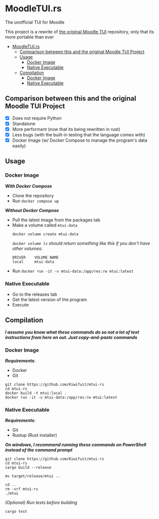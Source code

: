 # MoodleTUI.rs

The unofficial TUI for Moodle

This project is a rewrite of [the original Moodle TUI](https://github.com/Kiwifuit/MoodleTUI) repository, only that its more portable than ever

- [MoodleTUI.rs](#moodletuirs)
  - [Comparison between this and the original Moodle TUI Project](#comparison-between-this-and-the-original-moodle-tui-project)
  - [Usage](#usage)
    - [Docker Image](#docker-image)
    - [Native Executable](#native-executable)
  - [Compilation](#compilation)
    - [Docker Image](#docker-image-1)
    - [Native Executable](#native-executable-1)

## Comparison between this and the original Moodle TUI Project
- [x] Does not require Python
- [x] Standalone
- [x] More performant (now that its being rewritten in rust)
- [x] Less bugs (with the built-in testing that the language comes with)
- [x] Docker Image (w/ Docker Compose to manage the program's data easily)

## Usage
### Docker Image
***With Docker Compose***
- Clone the repository
- Run `docker compose up`

***Without Docker Compose***
- Pull the latest image from the packages tab
- Make a volume called `mtui-data`
  ```
  docker volume create mtui-data
  ```
  *`docker volume ls` should return something like this if you don't have other volumes:*
  ```
  DRIVER    VOLUME NAME
  local     mtui-data
  ```
- Run `docker run -it -v mtui-data:/app/res:rw mtui:latest`

### Native Executable
- Go to the releases tab
- Get the latest version of the program
- Execute

## Compilation
***I assume you know what these commands do so not a lot of text instructions from here on out. Just copy-and-paste commands***

### Docker Image
***Requirements***:
- Docker
- Git

```
git clone https://github.com/Kiwifuit/mtui-rs
cd mtui-rs
docker build -t mtui:local .
docker run -it -v mtui-data:/app/res:rw mtui:latest
```

### Native Executable
***Requirements***:
- Git
- Rustup (Rust installer)

***On windows, I recommend running these commands on PowerShell instead of the command prompt***

```
git clone https://github.com/Kiwifuit/mtui-rs
cd mtui-rs
cargo build --release

mv target/release/mtui ..

cd ..
rm -vrf mtui-rs
./mtui
```

*(Optional) Run tests before building*

```
cargo test
```